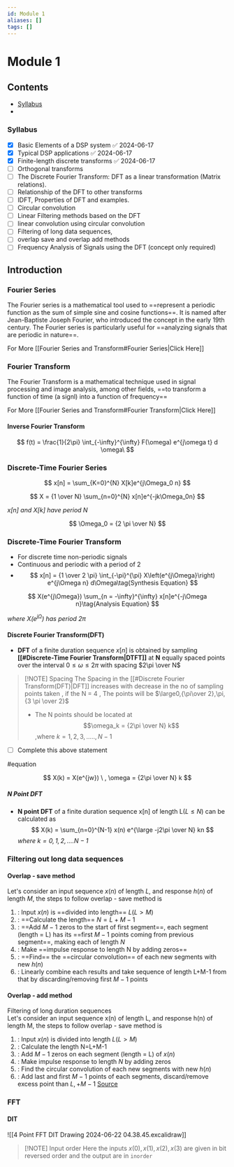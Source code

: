 ```yaml
---
id: Module 1
aliases: []
tags: []
---
```


# Module 1

## Contents

- [Syllabus](#syllabus)
-

### Syllabus

- [x] Basic Elements of a DSP system ✅ 2024-06-17
- [x] Typical DSP applications ✅ 2024-06-17
- [x] Finite-length discrete transforms ✅ 2024-06-17
- [ ] Orthogonal transforms
- [ ] The Discrete Fourier Transform: DFT as a linear transformation (Matrix relations).
- [ ] Relationship of the DFT to other transforms
- [ ] IDFT, Properties of DFT and examples.
- [ ] Circular convolution
- [ ] Linear Filtering methods based on the DFT
- [ ] linear convolution using circular convolution
- [ ] Filtering of long data sequences,
- [ ] overlap save and overlap add methods
- [ ] Frequency Analysis of Signals using the DFT (concept only required)

## Introduction

### Fourier Series

The Fourier series is a mathematical tool used to ==represent a periodic function as the sum of simple sine and cosine functions==. It is named after Jean-Baptiste Joseph Fourier, who introduced the concept in the early 19th century. The Fourier series is particularly useful for ==analyzing signals that are periodic in nature==.

For More [[Fourier Series and Transform#Fourier Series|Click Here]]

### Fourier Transform

The Fourier Transform is a mathematical technique used in signal processing and image analysis, among other fields, ==to transform a function of time (a signl) into a function of frequency==

For More [[Fourier Series and Transform#Fourier Transform|Click Here]]

#### Inverse Fourier Transform

$$
f(t) = \frac{1}{2\pi} \int_{-\infty}^{\infty} F(\omega) e^{j\omega t} d
\omega\
$$

### Discrete-Time Fourier Series

$$
x[n] = \sum_{K=0}^{N} X[k]e^{j\Omega_0 n}
$$

$$
X = {1 \over N} \sum_{n=0}^{N} x[n]e^{-jk\Omega_0n}
$$

_$x[n]$ and $X[k]$ have period $N$_

$$
\Omega_0 = {2 \pi \over N}
$$

### Discrete-Time Fourier Transform

- For discrete time non-periodic signals
- Continuous and periodic with a period of 2
- $$
  x[n] = {1 \over 2 \pi} \int_{-\pi}^{\pi} X\left(e^{j\Omega}\right) e^{j\Omega n} d\Omega\tag{Synthesis Equation}
  $$

$$
X(e^{j\Omega}) \sum_{n = -\infty}^{\infty} x[n]e^{-j\Omega n}\tag{Analysis Equation}
$$

_where $X(e^{j\Omega})$ has period $2\pi$_

#### Discrete Fourier Transform(DFT)

- **DFT** of a finite duration sequence $x[n]$ is obtained by sampling **[[#Discrete-Time Fourier Transform|DTFT]]** at **N** equally spaced points over the interval $0\le \omega \le 2\pi$ with spacing $2\pi \over N$

> [!NOTE] Spacing
> The Spacing in the [[#Discrete Fourier Transform(DFT)|DFT]] increases with decrease in the no of sampling points taken , if the N = 4 , The points will be $\large0,{\pi\over 2},\pi,{3 \pi \over 2}$
>
> - The N points should be located at $$\omega_k = {2\pi \over N} k$$ ,where $k = 1,2,3,.....,N-1$

- [ ] Complete this above statement

#equation

$$
X(k) = X(e^{jw}) \ , \omega = {2\pi \over N} k
$$

##### N Point DFT

- **N point DFT** of a finite duration sequence x[n] of length L($L\le N$) can be calculated as
  $$
  X(k) = \sum_{n=0}^{N-1} x(n) e^{\large -j2\pi \over N} kn
  $$
  _where $k=0,1,2,....N-1$_

### Filtering out long data sequences

#### Overlap - save method

Let's consider an input sequence $x(n)$ of length $L$, and response $h(n)$ of length $M$, the steps to follow overlap - save method is

1. : Input $x(n)$ is ==divided into length== $L (L>M)$
2. : ==Calculate the length== $N=L+M-1$
3. : ==Add $M-1$ zeros to the start of first segment==, each segment (length = L) has its ==first $M-1$ points coming from previous segment==, making each of length $N$
4. : Make ==impulse response to length N by adding zeros==
5. : ==Find== the ==circular convolution== of each new segments with new $h(n)$
6. : Linearly combine each results and take sequence of length L+M-1 from that by discarding/removing first $M-1$ points



#### Overlap - add method

Filtering of long duration sequences  
Let's consider an input sequence x(n) of length L, and response h(n) of length M, the steps to follow overlap - save method is

1. : Input $x(n)$ is divided into length $L (L> M)$
2. : Calculate the length N=L+M-1
3. : Add $M-1$ zeros on each segment (length = L) of $x(n)$
4. : Make impulse response to length $N$ by adding zeros
5. : Find the circular convolution of each new segments with new $h(n)$
6. : Add last and first $M-1$ points of each segments, discard/remove excess point than $L,+M-1$
   [Source](implearn)

### FFT

#### DIT

![[4 Point FFT DIT Drawing 2024-06-22 04.38.45.excalidraw]]

> [!NOTE] Input order
> Here the inputs $x(0),x(1),x(2),x(3)$ are given in bit reversed order and the output are in `inorder`
